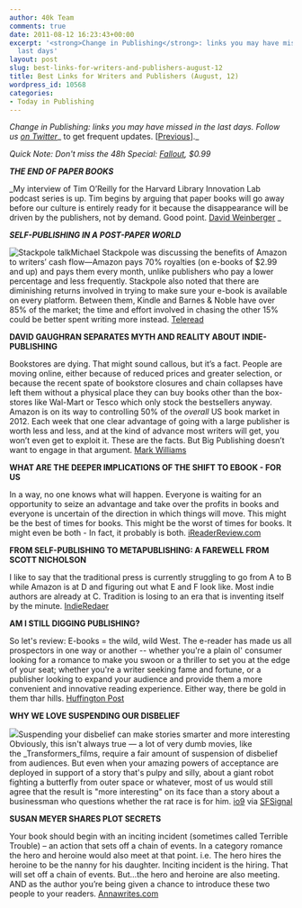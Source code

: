 ```yaml
---
author: 40k Team
comments: true
date: 2011-08-12 16:23:43+00:00
excerpt: '<strong>Change in Publishing</strong>: links you may have missed in the
  last days'
layout: post
slug: best-links-for-writers-and-publishers-august-12
title: Best Links for Writers and Publishers (August, 12)
wordpress_id: 10568
categories:
- Today in Publishing
---
```


_Change in Publishing: links you may have missed in the last days.
Follow us [on Twitter](http://www.twitter.com/40kbooks)__ to get frequent updates. [[Previous](http://www.40kbooks.com/?p=10546)]._

_Quick Note: Don't miss the 48h Special: [Fallout](http://www.amazon.com/Fallout-ebook/dp/B0042FZYQ4/), $0.99_

_**THE END OF PAPER BOOKS**_

_My interview of Tim O’Reilly for the Harvard Library Innovation Lab podcast series is up. Tim begins by arguing that paper books will go away before our culture is entirely ready for it because the disappearance will be driven by the publishers, not by demand. Good point.
[David Weinberger](http://www.hyperorg.com/blogger/2011/08/10/2b2k-tim-oreilly-on-the-end-of-paper-books/) _

_**SELF-PUBLISHING IN A POST-PAPER WORLD**_

![Stackpole talk](http://www.40kbooks.com/wp-content/uploads/stackpoletalk.jpg)Michael Stackpole was discussing the benefits of Amazon to writers’ cash flow—Amazon pays 70% royalties (on e-books of $2.99 and up) and pays them every month, unlike publishers who pay a lower percentage and less frequently.
Stackpole also noted that there are diminishing returns involved in trying to make sure your e-book is available on every platform. Between them, Kindle and Barnes & Noble have over 85% of the market; the time and effort involved in chasing the other 15% could be better spent writing more instead.
[Teleread](http://www.teleread.com/ebooks/gencon-panel-michael-stackpole-on-self-publishing-in-a-post-paper-world/)

**DAVID GAUGHRAN SEPARATES MYTH AND REALITY ABOUT INDIE-PUBLISHING**

Bookstores are dying. That might sound callous, but it’s a fact. People are moving online, either because of reduced prices and greater selection, or because the recent spate of bookstore closures and chain collapses have left them without a physical place they can buy books other than the box-stores like Wal-Mart or Tesco which only stock the bestsellers anyway.
Amazon is on its way to controlling 50% of the _overall_ US book market in 2012. Each week that one clear advantage of going with a large publisher is worth less and less, and at the kind of advance most writers will get, you won’t even get to exploit it.
These are the facts. But Big Publishing doesn’t want to engage in that argument.
[Mark Williams](http://markwilliamsinternational.com/2011/08/11/dont-believe-the-hype-david-gaughran-separates-myth-and-reality-about-indie-publishing/)

**WHAT ARE THE DEEPER IMPLICATIONS OF THE SHIFT TO EBOOK - FOR US**

In a way, no one knows what will happen. Everyone is waiting for an opportunity to seize an advantage and take over the profits in books and everyone is uncertain of the direction in which things will move. This might be the best of times for books. This might be the worst of times for books. It might even be both - In fact, it probably is both.
[iReaderReview.com](http://ireaderreview.com/2011/08/11/what-are-the-deeper-implications-of-the-shift-to-ebooks-for-us/)

**FROM SELF-PUBLISHING TO METAPUBLISHING: A FAREWELL FROM SCOTT NICHOLSON**

I like to say that the traditional press is currently struggling to go from A to B while Amazon is at D and figuring out what E and F look like. Most indie authors are already at C. Tradition is losing to an era that is inventing itself by the minute.
[IndieRedaer](http://indiereader.com/2011/08/from-self-publishing-to-metapublishing-a-farewell-from-scott-nicholson/)

**AM I STILL DIGGING PUBLISHING?**

So let's review: E-books = the wild, wild West. The e-reader has made us all prospectors in one way or another -- whether you're a plain ol' consumer looking for a romance to make you swoon or a thriller to set you at the edge of your seat; whether you're a writer seeking fame and fortune, or a publisher looking to expand your audience and provide them a more convenient and innovative reading experience. Either way, there be gold in them thar hills.
[Huffington Post](http://www.huffingtonpost.com/stacey-barney/am-i-still-digging-publis_b_924993.html)

**WHY WE LOVE SUSPENDING OUR DISBELIEF**

![](http://www.40kbooks.com/wp-content/uploads/breaker_daydreams_by_apachennov.jpg)Suspending your disbelief can make stories smarter and more interesting
Obviously, this isn't always true — a lot of very dumb movies, like the _Transformers_films, require a fair amount of suspension of disbelief from audiences. But even when your amazing powers of acceptance are deployed in support of a story that's pulpy and silly, about a giant robot fighting a butterfly from outer space or whatever, most of us would still agree that the result is "more interesting" on its face than a story about a businessman who questions whether the rat race is for him.
[io9](http://io9.com/5829621/suspension-of-disbelief-is-a-muscle-that-it-feels-good-to-strengthen) via [SFSignal](http://www.twitter.com/SFSignal)

**SUSAN MEYER SHARES PLOT SECRETS**

Your book should begin with an inciting incident (sometimes called Terrible Trouble) – an action that sets off a chain of events. In a category romance the hero and heroine would also meet at that point. i.e. The hero hires the heroine to be the nanny for his daughter. Inciting incident is the hiring. That will set off a chain of events. But…the hero and heroine are also meeting. AND as the author you’re being given a chance to introduce these two people to your readers.
[Annawrites.com](http://annawrites.com/blog/2011/08/10/how-we-write-wednesdays-susan-meiers-plotting-tips/comment-page-1/)
